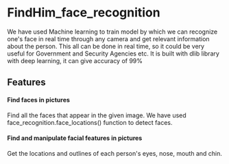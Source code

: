 # FindHim_face_recognition
  We have used Machine learning to train model by which we can recognize one's face in real time through any camera and get relevant information about the person. This all can be done in real time, so it could be very useful for Government and Security Agencies etc. It is built with dlib library with deep learning, it can give accuracy of 99%
  
## Features

#### Find faces in pictures

Find all the faces that appear in the given image. We have used face_recognition.face_locations() function to detect faces. 

#### Find and manipulate facial features in pictures

Get the locations and outlines of each person's eyes, nose, mouth and chin.
